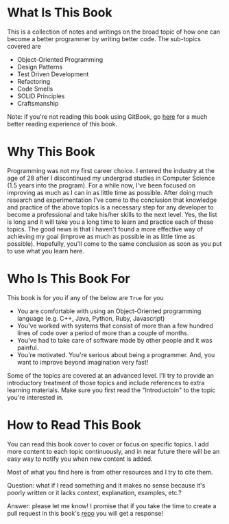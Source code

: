 # What Is This Book

This is a collection of notes and writings on the broad topic of how one can become a better programmer by writing better code. The sub-topics covered are

* Object-Oriented Programming
* Design Patterns
* Test Driven Development
* Refactoring
* Code Smells
* SOLID Principles
* Craftsmanship

Note: if you're not reading this book using GitBook, go [here](https://mikaeilorfanian.gitbooks.io/bettercoder/content/) for a much better reading experience of this book.

# Why This Book

Programming was not my first career choice. I entered the industry at the age of 28 after I discontinued my undergrad studies in Computer Science \(1.5 years into the program\). For a while now, I've been focused on improving as much as I can in as little time as possible. After doing much research and experimentation I've come to the conclusion that knowledge and practice of the above topics is a necessary step for any developer to become a professional and take his/her skills to the next level. Yes, the list is long and it will take you a long time to learn and practice each of these topics. The good news is that I haven't found a more effective way of achieving my goal \(improve as much as possible in as little time as possible\). Hopefully, you'll come to the same conclusion as soon as you put to use what you learn here.

# Who Is This Book For

This book is for you if any of the below are `True` for you

* You are comfortable with using an Object-Oriented programming language \(e.g. C++, Java, Python, Ruby, Javascript\)
* You've worked with systems that consist of more than a few hundred lines of code over a period of more than a couple of months.
* You've had to take care of software made by other people and it was painful.
* You're motivated. You're serious about being a programmer. And, you want to improve beyond imagination very fast!

Some of the topics are covered at an advanced level. I'll try to provide an introductory treatment of those topics and include references to extra learning materials. Make sure you first read the "Introductoin" to the topic you're interested in.

# How to Read This Book

You can read this book cover to cover or focus on specific topics. I add more content to each topic continuously, and in near future there will be an easy way to notify you when new content is added.

Most of what you find here is from other resources and I try to cite them.

Question: what if I read something and it makes no sense because it's poorly written or it lacks context, explanation, examples, etc.?

Answer: please let me know! I promise that if you take the time to create a pull request in this book's [repo](https://github.com/mikaeilorfanian/BetterCoderBook) you will get a response!

